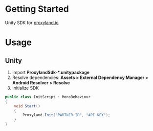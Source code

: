# Getting Started

Unity SDK for [proxyland.io](https://proxyland.io/)

# Usage

## Unity

1. Import **ProxylandSdk-\*.unitypackage**
2. Resolve dependencies: **Assets > External Dependency Manager > Android Resolver > Resolve**
3. Initialize SDK

```c#
public class InitScript : MonoBehaviour
{
    void Start()
    {
        Proxyland.Init("PARTNER_ID", "API_KEY");
    }
}
```
